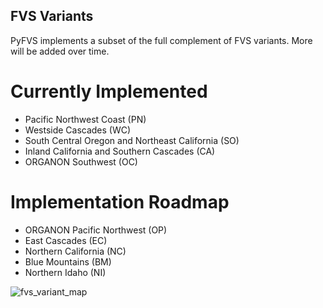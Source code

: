 FVS Variants
------------

PyFVS implements a subset of the full complement of FVS variants. More will be
added over time.

# Currently Implemented

 - Pacific Northwest Coast (PN)
 - Westside Cascades (WC)
 - South Central Oregon and Northeast California (SO)
 - Inland California and Southern Cascades (CA)
 - ORGANON Southwest (OC)

# Implementation Roadmap

 - ORGANON Pacific Northwest (OP)
 - East Cascades (EC)
 - Northern California (NC)
 - Blue Mountains (BM)
 - Northern Idaho (NI)


![fvs_variant_map][map_url]

[map_url]: https://svn.code.sf.net/p/open-fvs/code/wiki/FvsVariantsSmall.bmp
